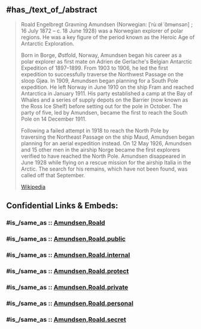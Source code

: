 ﻿---
aliases:
- "Roald Amundsen"
- "Roald Engelbregt Gravning Amundsen"
award_received:
- '[[_Standards/WikiData/WD~Congressional_Gold_Medal,721743]]'
- '[[_Standards/WikiData/WD~Medal_for_Outstanding_Civic_Service,893537]]'
- '[[_Standards/WikiData/WD~Polar_Medal,1093361]]'
- '[[_Standards/WikiData/WD~Medal_of_Merit,1838612]]'
- '[[_Standards/WikiData/WD~Charles_P._Daly_Medal,2654823]]'
- '[[_Standards/WikiData/WD~Vega_Medal,3332237]]'
- '[[_Standards/WikiData/WD~South_Pole_Medal,3444211]]'
- '[[_Standards/WikiData/WD~Medal_for_Aeronautical_Valour,3853523]]'
- '[[_Standards/WikiData/WD~Constantin_Medal,4231444]]'
- '[[_Standards/WikiData/WD~Hubbard_Medal,4287207]]'
- '[[_Standards/WikiData/WD~Medalla_Plus_Ultra,6008353]]'
- '[[_Standards/WikiData/WD~Livingstone_Medal,10568200]]'
- '[[_Standards/WikiData/WD~Knight_of_the_Legion_of_Honour,10855271]]'
- '[[_Standards/WikiData/WD~Knight_Grand_Cross_of_the_Order_of_St._Olav,13377518]]'
- '[[_Standards/WikiData/WD~Knight_of_the_Order_of_Leopold,14900497]]'
- '[[_Standards/WikiData/WD~Fridtjof_Nansen_Award_of_Excellence,_Mathematics-Natural_sciences_class,18757335]]'
- "[[_Standards/WikiData/WD~Grande_Médaille_d'Or_des_Explorations,19904118]]"
- '[[_Standards/WikiData/WD~Alexander_von_Humboldt_Medal,19971572]]'
- "[[_Standards/WikiData/WD~Order_of_the_Polar_Star_-_Commander's_Grand_Cross,20899901]]"
- '[[_Standards/WikiData/WD~Patron_s_Medal,26837312]]'
- '[[_Standards/WikiData/WD~Grand_Cross_of_the_Order_of_Franz_Joseph,28609445]]'
- '[[_Standards/WikiData/WD~Medal_of_Merit_in_Gold_with_Crown,114261689]]'
birth_name: "Roald Engelbregt Gravning Amundsen"
cause_of_death: '[[_Standards/WikiData/WD~aviation_accident,744913]]'
Commons_category: "Roald Amundsen"
Commons_gallery: "Roald Amundsen"
copyright_status_as_a_creator: '[[_Standards/WikiData/WD~copyrights_on_works_have_expired,71887839]]'
country_of_citizenship: '[[_Standards/WikiData/WD~Norway,20]]'
date_of_birth: 1872-07-16
date_of_death: 1928-06-18
date_of_disappearance: 1928-06-18
depicted_by: '[[_Standards/WikiData/WD~Fra_Strøget.___XLV.__Roald_Amundsen,109729634]]'
described_at_URL:
- "http://www.digiporta.net/index.php?id=652827039"
- "http://www.digiporta.net/index.php?id=186584773"
- "http://www.digiporta.net/index.php?id=639819393"
- "http://www.digiporta.net/index.php?id=705846536"
- "http://www.digiporta.net/index.php?id=441425770"
- "http://www.digiporta.net/index.php?id=491240431"
- "http://www.digiporta.net/index.php?id=274047796"
described_by_source:
- "[[_Standards/WikiData/WD~The_New_Student's_Reference_Work,16082057]]"
- '[[_Standards/WikiData/WD~Great_Soviet_Encyclopedia_(1926_1947),20078554]]'
- '[[_Standards/WikiData/WD~Obálky_knih,67311526]]'
- '[[_Standards/WikiData/WD~Armenian_Soviet_Encyclopedia,_vol._1,123560817]]'
different_from: '[[_Standards/WikiData/WD~Roald_Amundsen,3434117]]'
family_name: '[[_Standards/WikiData/WD~Amundsen,16148979]]'
father: '[[_Standards/WikiData/WD~Jens_Amundsen,3177180]]'
field_of_work:
- '[[_Standards/WikiData/WD~polar_exploration,1640995]]'
- '[[_Standards/WikiData/WD~exploration,6502154]]'
given_name:
- '[[_Standards/WikiData/WD~Roald,1646751]]'
- '[[_Standards/WikiData/WD~Engelbregt,21146796]]'
- '[[_Standards/WikiData/WD~Gravning,43278543]]'
has_id_wikidata: Q926
has_works_in_the_collection: '[[_Standards/WikiData/WD~Photography_Collection,105026832]]'
image: "http://commons.wikimedia.org/wiki/Special:FilePath/Amundsen%20in%20fur%20skins.jpg"
instance_of: '[[_Standards/WikiData/WD~human,5]]'
ISNI: 0000000114475638
Krugosvet_article: Earth_sciences/geografiya/AMUNDSEN_RUAL.html
languages_spoken_written_or_signed: '[[_Standards/WikiData/WD~Norwegian,9043]]'
Libris_URI: fcrtxzkz08swbdk
manner_of_death: '[[_Standards/WikiData/WD~accidental_death,21142718]]'
name_in_native_language: "Roald Amundsen"
NLC_authorities: 038217618
occupation:
- '[[_Standards/WikiData/WD~researcher,1650915]]'
- '[[_Standards/WikiData/WD~aircraft_pilot,2095549]]'
- '[[_Standards/WikiData/WD~film_director,2526255]]'
- '[[_Standards/WikiData/WD~explorer,11900058]]'
- '[[_Standards/WikiData/WD~polar_explorer,13382749]]'
- '[[_Standards/WikiData/WD~traveler,22813352]]'
- '[[_Standards/WikiData/WD~naval_aviator,108114975]]'
- '[[_Standards/WikiData/WD~writer,36180]]'
- '[[_Standards/WikiData/WD~sailor,45199]]'
on_focus_list_of_Wikimedia_project: '[[_Standards/WikiData/WD~WikiProject_New_York_Public_Library,121437821]]'
page_banner: "http://commons.wikimedia.org/wiki/Special:FilePath/Roald%20Amundsen%20Banner.jpg"
participant_in: '[[_Standards/WikiData/WD~The_Gjøa_expedition_(1903_1906),3062320]]'
place_of_birth: '[[_Standards/WikiData/WD~Borge_Municipality,966777]]'
place_of_burial: '[[_Standards/WikiData/WD~Barents_Sea,45823]]'
place_of_death: '[[_Standards/WikiData/WD~Arctic_Ocean,788]]'
pronunciation_audio: "http://commons.wikimedia.org/wiki/Special:FilePath/RoaldAmundsen.ogg"
residence:
- '[[_Standards/WikiData/WD~Fredrikstad_Municipality,107135]]'
- "[[_Standards/WikiData/WD~Roald_Amundsen's_house_in_Uranienborg,12008560]]"
- '[[_Standards/WikiData/WD~Oslo,585]]'
sex_or_gender: '[[_Standards/WikiData/WD~male,6581097]]'
sibling: '[[_Standards/WikiData/WD~Leon_Amundsen,18647630]]'
signature: "http://commons.wikimedia.org/wiki/Special:FilePath/Roald%20Amundsen%20Signature.svg"
spoken_text_audio: "http://commons.wikimedia.org/wiki/Special:FilePath/Hy-%D5%8C%D5%B8%D6%82%D5%A1%D5%AC%20%D4%B1%D5%B4%D5%B8%D6%82%D5%B6%D5%A4%D5%BD%D5%A5%D5%B6%20%28Roald%20Amundsen%29.ogg"
U_S_National_Archives_Identifier: 10582138
---

## #has_/text_of_/abstract 

> Roald Engelbregt Gravning Amundsen (Norwegian: [ˈrùːɑɫ ˈɑ̂mʉnsən] ; 16 July 1872 – c. 18 June 1928) 
> was a Norwegian explorer of polar regions. 
> He was a key figure of the period known as the Heroic Age of Antarctic Exploration.
>
> Born in Borge, Østfold, Norway, Amundsen began his career as a polar explorer 
> as first mate on Adrien de Gerlache's Belgian Antarctic Expedition of 1897–1899. 
> From 1903 to 1906, he led the first expedition to successfully traverse the Northwest Passage on the sloop Gjøa. In 1909, Amundsen began planning for a South Pole expedition. He left Norway in June 1910 on the ship Fram and reached Antarctica in January 1911. His party established a camp at the Bay of Whales and a series of supply depots on the Barrier (now known as the Ross Ice Shelf) before setting out for the pole in October. The party of five, led by Amundsen, became the first to reach the South Pole on 14 December 1911.
>
> Following a failed attempt in 1918 to reach the North Pole by traversing the Northeast Passage on the ship Maud, Amundsen began planning for an aerial expedition instead. On 12 May 1926, Amundsen and 15 other men in the airship Norge became the first explorers verified to have reached the North Pole. Amundsen disappeared in June 1928 while flying on a rescue mission for the airship Italia in the Arctic. The search for his remains, which have not been found, was called off that September.
>
> [Wikipedia](https://en.wikipedia.org/wiki/Roald%20Amundsen)


## Confidential Links & Embeds: 

### #is_/same_as :: [Amundsen,Roald](/_Standards/Earth/Explorer/Modern_Explorer/Amundsen,Roald.md) 

### #is_/same_as :: [Amundsen,Roald.public](/_public/Earth/Explorer/Modern_Explorer/Amundsen,Roald.public.md) 

### #is_/same_as :: [Amundsen,Roald.internal](/_internal/Earth/Explorer/Modern_Explorer/Amundsen,Roald.internal.md) 

### #is_/same_as :: [Amundsen,Roald.protect](/_protect/Earth/Explorer/Modern_Explorer/Amundsen,Roald.protect.md) 

### #is_/same_as :: [Amundsen,Roald.private](/_private/Earth/Explorer/Modern_Explorer/Amundsen,Roald.private.md) 

### #is_/same_as :: [Amundsen,Roald.personal](/_personal/Earth/Explorer/Modern_Explorer/Amundsen,Roald.personal.md) 

### #is_/same_as :: [Amundsen,Roald.secret](/_secret/Earth/Explorer/Modern_Explorer/Amundsen,Roald.secret.md)

